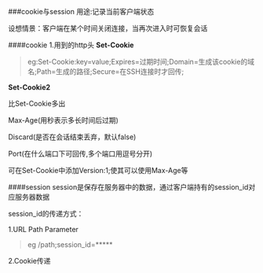###cookie与session
用途:记录当前客户端状态

设想情景：客户端在某个时间关闭连接，当再次进入时可恢复会话

####cookie
1.用到的http头
**Set-Cookie**

>eg:Set-Cookie:key=value;Expires=过期时间;Domain=生成该cookie的域名;Path=生成的路径;Secure=在SSH连接时才回传;

**Set-Cookie2**

比Set-Cookie多出

Max-Age(用秒表示多长时间后过期)

Discard(是否在会话结束丢弃，默认false)

Port(在什么端口下可回传,多个端口用逗号分开)

可在Set-Cookie中添加Version:1;使其可以使用Max-Age等

####session
session是保存在服务器中的数据，通过客户端持有的session_id对应服务器数据

session_id的传递方式：

1.URL Path Parameter
>eg /path;session_id=*****

2.Cookie传递
